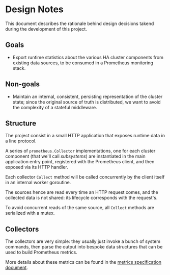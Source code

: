 # Design Notes

This document describes the rationale behind design decisions takend during the development of this project.

## Goals

- Export runtime statistics about the various HA cluster components from existing data sources, to be consumed in a Prometheus monitoring stack.

## Non-goals

- Maintain an internal, consistent, persisting representation of the cluster state; since the original source of truth is distributed, we want to avoid the complexity of a stateful middleware.


## Structure

The project consist in a small HTTP application that exposes runtime data in a line protocol.

A series of `prometheus.Collector` implementations, one for each cluster component (that we'll call _subsystems_) are instantiated in the main application entry point, registered with the Prometheus client, and then exposed via its HTTP handler.

Each collector `Collect` method will be called concurrently by the client itself in an internal worker goroutine.

The sources hence are read every time an HTTP request comes, and the collected data is not shared: its lifecycle corresponds with the request's.

To avoid concurrent reads of the same source, all `Collect` methods are serialized with a mutex.

## Collectors

The collectors are very simple: they usually just invoke a bunch of system commands, then parse the output into bespoke data structures that can be used to build Prometheus metrics.

More details about these metrics can be found in the [metrics specification document](metric_spec.md).
